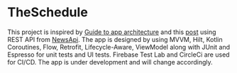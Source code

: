 # TheSchedule
This project is inspired by [Guide to app architecture](https://developer.android.com/jetpack/guide) and this [post](https://levelup.gitconnected.com/android-basic-app-using-mvvm-hilt-coroutines-flow-retrofit-and-coil-433763542ee0) using REST API from [NewsApi](https://newsapi.org/). The app is designed by using MVVM, Hilt, Kotlin Coroutines, Flow, Retrofit, Lifecycle-Aware, ViewModel along with JUnit and Espresso for unit tests and UI tests. Firebase Test Lab and CircleCi are used for CI/CD. The app is under development and will change accordingly.
